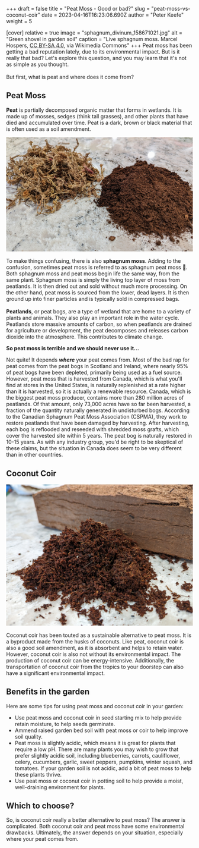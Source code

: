 +++
draft = false
title = "Peat Moss - Good or bad?"
slug = "peat-moss-vs-coconut-coir"
date = 2023-04-16T16:23:06.690Z
author = "Peter Keefe"
weight = 5

[cover]
relative = true
image = "sphagnum_divinum_158671021.jpg"
alt = "Green shovel in garden soil"
caption = "Live sphagnum moss. Marcel Hospers, [CC BY-SA 4.0](https://creativecommons.org/licenses/by-sa/4.0), via Wikimedia Commons"
+++
Peat moss has been getting a bad reputation lately, due to its environmental impact. But is it really that bad? Let's explore this question, and you may learn that it's not as simple as you thought.\
\
But first, what is peat and where does it come from?

## Peat Moss

**Peat** is partially decomposed organic matter that forms in wetlands. It is made up of mosses, sedges (think tall grasses), and other plants that have died and accumulated over time. Peat is a dark, brown or black material that is often used as a soil amendment.

![Sphagnum moss and peat moss](pxl_20230324_125155265.jpg "Sphagnum moss (left) and peat moss (right)")

To make things confusing, there is also **sphagnum moss**. Adding to the confusion, sometimes peat moss is referred to as sphagnum peat moss 🤯. Both sphagnum moss and peat moss begin life the same way, from the same plant. Sphagnum moss is simply the living top layer of moss from peatlands. It is then dried out and sold without much more processing. On the other hand, peat moss is sourced from the lower, dead layers. It is then ground up into finer particles and is typically sold in compressed bags.\
\
**Peatlands**, or peat bogs, are a type of wetland that are home to a variety of plants and animals. They also play an important role in the water cycle. Peatlands store massive amounts of carbon, so when peatlands are drained for agriculture or development, the peat decomposes and releases carbon dioxide into the atmosphere. This contributes to climate change.

**So peat moss is terrible and we should never use it...**

Not quite! It depends ***where*** your peat comes from. Most of the bad rap for peat comes from the peat bogs in Scotland and Ireland, where nearly 95% of peat bogs have been depleted, primarily being used as a fuel source. However, peat moss that is harvested from Canada, which is what you'll find at stores in the United States, is naturally replenished at a rate higher than it is harvested, so it is actually a renewable resource. Canada, which is the biggest peat moss producer, contains more than 280 million acres of peatlands. Of that amount, only 73,000 acres have so far been harvested, a fraction of the quantity naturally generated in undisturbed bogs. According to the Canadian Sphagnum Peat Moss Association (CSPMA), they work to restore peatlands that have been damaged by harvesting. After harvesting, each bog is reflooded and reseeded with shredded moss grafts, which cover the harvested site within 5 years. The peat bog is naturally restored in 10-15 years. As with any industry group, you'd be right to be skeptical of these claims, but the situation in Canada does seem to be very different than in other countries.

## Coconut Coir

![Coconut coir next to a compressed block of coconut coir.](pxl_20230324_125551519.jpg "Coconut coir next to a compressed block of coconut coir")

Coconut coir has been touted as a sustainable alternative to peat moss. It is a byproduct made from the husks of coconuts. Like peat, coconut coir is also a good soil amendment, as it is absorbent and helps to retain water. However, coconut coir is also not without its environmental impact. The production of coconut coir can be energy-intensive. Additionally, the transportation of coconut coir from the tropics to your doorstep can also have a significant environmental impact.

## Benefits in the garden

Here are some tips for using peat moss and coconut coir in your garden:

* Use peat moss and coconut coir in seed starting mix to help provide retain moisture, to help seeds germinate.
* Ammend raised garden bed soil with peat moss or coir to help improve soil quality.
* Peat moss is slightly acidic, which means it is great for plants that require a low pH. There are many plants you may wish to grow that prefer slightly acidic soil, including blueberries, carrots, cauliflower, celery, cucumbers, garlic, sweet peppers, pumpkins, winter squash, and tomatoes. If your garden soil is not acidic, add a bit of peat moss to help these plants thrive.
* Use peat moss or coconut coir in potting soil to help provide a moist, well-draining environment for plants.

## Which to choose?

So, is coconut coir really a better alternative to peat moss? The answer is complicated. Both coconut coir and peat moss have some environmental drawbacks. Ultimately, the answer depends on your situation, especially where your peat comes from.